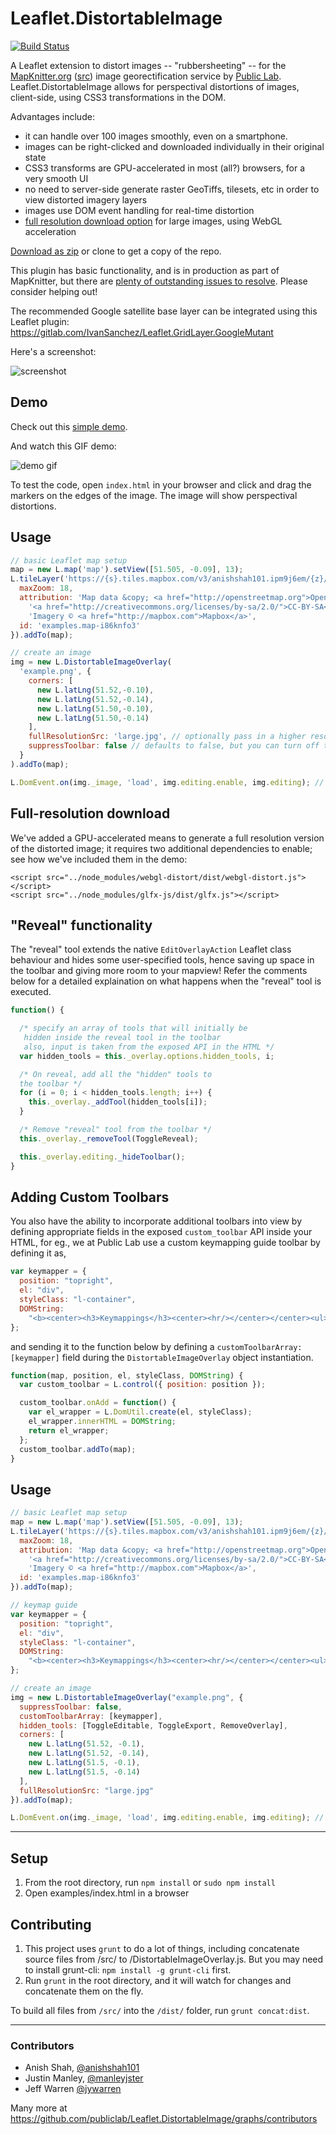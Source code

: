 ﻿Leaflet.DistortableImage
===================

[![Build Status](https://travis-ci.org/publiclab/Leaflet.DistortableImage.svg?branch=master)](https://travis-ci.org/publiclab/Leaflet.DistortableImage)

A Leaflet extension to distort images -- "rubbersheeting" -- for the [MapKnitter.org](http://mapknitter.org) ([src](https://github.com/publiclab/mapknitter)) image georectification service by [Public Lab](http://publiclab.org). Leaflet.DistortableImage allows for perspectival distortions of images, client-side, using CSS3 transformations in the DOM.

Advantages include:

* it can handle over 100 images smoothly, even on a smartphone.
* images can be right-clicked and downloaded individually in their original state
* CSS3 transforms are GPU-accelerated in most (all?) browsers, for a very smooth UI
* no need to server-side generate raster GeoTiffs, tilesets, etc in order to view distorted imagery layers
* images use DOM event handling for real-time distortion
* [full resolution download option](https://github.com/publiclab/Leaflet.DistortableImage/pull/100) for large images, using WebGL acceleration

[Download as zip](https://github.com/publiclab/Leaflet.DistortableImage/releases) or clone to get a copy of the repo.

This plugin has basic functionality, and is in production as part of MapKnitter, but there are [plenty of outstanding issues to resolve](https://github.com/publiclab/Leaflet.DistortableImage/issues). Please consider helping out!

The recommended Google satellite base layer can be integrated using this Leaflet plugin: https://gitlab.com/IvanSanchez/Leaflet.GridLayer.GoogleMutant

Here's a screenshot:

![screenshot](example.png)

## Demo

Check out this [simple demo](https://publiclab.github.io/Leaflet.DistortableImage/examples/index.html).

And watch this GIF demo:

![demo gif](https://raw.githubusercontent.com/publiclab/mapknitter/master/public/demo.gif)

To test the code, open `index.html` in your browser and click and drag the markers on the edges of the image. The image will show perspectival distortions.

## Usage

```js
// basic Leaflet map setup
map = new L.map('map').setView([51.505, -0.09], 13);
L.tileLayer('https://{s}.tiles.mapbox.com/v3/anishshah101.ipm9j6em/{z}/{x}/{y}.png', {
  maxZoom: 18,
  attribution: 'Map data &copy; <a href="http://openstreetmap.org">OpenStreetMap</a> contributors, ' +
    '<a href="http://creativecommons.org/licenses/by-sa/2.0/">CC-BY-SA</a>, ' +
    'Imagery © <a href="http://mapbox.com">Mapbox</a>',
  id: 'examples.map-i86knfo3'
}).addTo(map);

// create an image
img = new L.DistortableImageOverlay(
  'example.png', {
    corners: [
      new L.latLng(51.52,-0.10),
      new L.latLng(51.52,-0.14),
      new L.latLng(51.50,-0.10),
      new L.latLng(51.50,-0.14)
    ],
    fullResolutionSrc: 'large.jpg', // optionally pass in a higher resolution image to use in full-res exporting
    suppressToolbar: false // defaults to false, but you can turn off the toolbar interface and build your own
  }
).addTo(map);

L.DomEvent.on(img._image, 'load', img.editing.enable, img.editing); // enable editing

```

## Full-resolution download

We've added a GPU-accelerated means to generate a full resolution version of the distorted image; it requires two additional dependencies to enable; see how we've included them in the demo:


```
<script src="../node_modules/webgl-distort/dist/webgl-distort.js"></script>
<script src="../node_modules/glfx-js/dist/glfx.js"></script>
```
## "Reveal" functionality

The "reveal" tool extends the native `EditOverlayAction` Leaflet class behaviour and hides some user-specified tools, hence saving up space in the toolbar and giving more room to your mapview! Refer the comments below for a detailed explaination on what happens when the "reveal" tool is executed.

```js
function() {

  /* specify an array of tools that will initially be
   hidden inside the reveal tool in the toolbar
   also, input is taken from the exposed API in the HTML */
  var hidden_tools = this._overlay.options.hidden_tools, i;

  /* On reveal, add all the "hidden" tools to
  the toolbar */
  for (i = 0; i < hidden_tools.length; i++) {
    this._overlay._addTool(hidden_tools[i]);
  }

  /* Remove "reveal" tool from the toolbar */
  this._overlay._removeTool(ToggleReveal);

  this._overlay.editing._hideToolbar();
}
```
## Adding Custom Toolbars

You also have the ability to incorporate additional toolbars into view by defining appropriate fields in the exposed `custom_toolbar` API inside your HTML, for eg., we at Public Lab use a custom keymapping guide toolbar by defining it as,
```js
var keymapper = {
  position: "topright",
  el: "div",
  styleClass: "l-container",
  DOMString:
    "<b><center><h3>Keymappings</h3><center><hr/></center></center><ul><li>L: Lock overlay</li><li>O: Outline overlay</li><li>R: Rotate overlay</li><li>RR: Distort overlay</li><li>T: Transparent overlay&nbsp;&nbsp;&nbsp;&nbsp;</li><li>DEL: Remove overlay</li></ul></b>"
};
```
and sending it to the function below by defining a `customToolbarArray: [keymapper]` field during the `DistortableImageOverlay` object instantiation.

```js
function(map, position, el, styleClass, DOMString) {
  var custom_toolbar = L.control({ position: position });

  custom_toolbar.onAdd = function() {
    var el_wrapper = L.DomUtil.create(el, styleClass);
    el_wrapper.innerHTML = DOMString;
    return el_wrapper;
  };
  custom_toolbar.addTo(map);
}
```

## Usage

```js
// basic Leaflet map setup
map = new L.map('map').setView([51.505, -0.09], 13);
L.tileLayer('https://{s}.tiles.mapbox.com/v3/anishshah101.ipm9j6em/{z}/{x}/{y}.png', {
  maxZoom: 18,
  attribution: 'Map data &copy; <a href="http://openstreetmap.org">OpenStreetMap</a> contributors, ' +
    '<a href="http://creativecommons.org/licenses/by-sa/2.0/">CC-BY-SA</a>, ' +
    'Imagery © <a href="http://mapbox.com">Mapbox</a>',
  id: 'examples.map-i86knfo3'
}).addTo(map);

// keymap guide
var keymapper = {
  position: "topright",
  el: "div",
  styleClass: "l-container",
  DOMString:
    "<b><center><h3>Keymappings</h3><center><hr/></center></center><ul><li>L: Lock overlay</li><li>O: Outline overlay</li><li>R: Rotate overlay</li><li>RR: Distort overlay</li><li>T: Transparent overlay&nbsp;&nbsp;&nbsp;&nbsp;</li><li>DEL: Remove overlay</li></ul></b>"
};

// create an image
img = new L.DistortableImageOverlay("example.png", {
  suppressToolbar: false,
  customToolbarArray: [keymapper],
  hidden_tools: [ToggleEditable, ToggleExport, RemoveOverlay],
  corners: [
    new L.latLng(51.52, -0.1),
    new L.latLng(51.52, -0.14),
    new L.latLng(51.5, -0.1),
    new L.latLng(51.5, -0.14)
  ],
  fullResolutionSrc: "large.jpg"
}).addTo(map);

L.DomEvent.on(img._image, 'load', img.editing.enable, img.editing); // enable editing

```

****

## Setup

1. From the root directory, run `npm install` or `sudo npm install`
2. Open examples/index.html in a browser

## Contributing

1. This project uses `grunt` to do a lot of things, including concatenate source files from /src/ to /DistortableImageOverlay.js. But you may need to install grunt-cli: `npm install -g grunt-cli` first.
2. Run `grunt` in the root directory, and it will watch for changes and concatenate them on the fly.

To build all files from `/src/` into the `/dist/` folder, run `grunt concat:dist`.

****

### Contributors

* Anish Shah, [@anishshah101](https://github.com/anishshah101)
* Justin Manley, [@manleyjster](https://github.com/manleyjster)
* Jeff Warren [@jywarren](https://github.com/jywarren)

Many more at https://github.com/publiclab/Leaflet.DistortableImage/graphs/contributors
